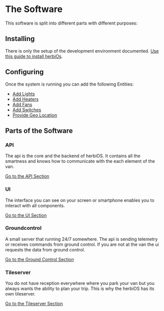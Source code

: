 # The Software

This software is split into different parts with different purposes:

## Installing

There is only the setup of the development environment documented. [Use this guide to install herbiOs](../development.md).

## Configuring

Once the system is running you can add the following Entities:

- [Add Lights](configure/Lights.md)
- [Add Heaters](configure/Climate.md)
- [Add Fans](configure/Fans.md)
- [Add Switches](configure/Switches.md)
- [Provide Geo Location](configure/GeoPosition.md)

## Parts of the Software

### API

The api is the core and the backend of herbiOS. It contains all the smartness and knows how to communicate with the each element of the van.

[Go to the API Section](../api/README.md)

### UI

The interface you can see on your screen or smartphone enables you to interact with all components.

[Go to the UI Section](../ui/README.md)

### Groundcontrol

A small server that running 24/7 somewhere. The api is sending telemetry or receives commands from ground control. If you are not at the van the ui requests the data from ground control.

[Go to the Ground Control Section](../groundcontrol/README.md)

### Tileserver

You do not have reception everywhere where you park your van but you always wants the ability to plan your trip. This is why the herbiOS has its own tileserver.

[Go to the Tileserver Section](Offline%20Maps.md)